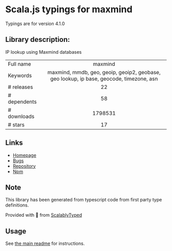 
# Scala.js typings for maxmind

Typings are for version 4.1.0

## Library description:
IP lookup using Maxmind databases

|                    |                 |
| ------------------ | :-------------: |
| Full name          | maxmind |
| Keywords           | maxmind, mmdb, geo, geoip, geoip2, geobase, geo lookup, ip base, geocode, timezone, asn |
| # releases         | 22 |
| # dependents       | 58 |
| # downloads        | 1798531 |
| # stars            | 17 |

## Links
- [Homepage](https://github.com/runk/node-maxmind)
- [Bugs](http://github.com/runk/node-maxmind/issues)
- [Repository](https://github.com/runk/node-maxmind)
- [Npm](https://www.npmjs.com/package/maxmind)
    


## Note
This library has been generated from typescript code from first party type definitions.

Provided with :purple_heart: from [ScalablyTyped](https://github.com/oyvindberg/ScalablyTyped)

## Usage
See [the main readme](../../readme.md) for instructions.


